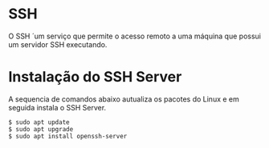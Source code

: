 # SSH #

>
O SSH ´um serviço que permite o acesso remoto a uma máquina que possui um servidor SSH executando.
>
>

>
# Instalação do SSH Server #

> 
A sequencia de comandos abaixo autualiza os pacotes do Linux e em seguida instala o SSH Server.
>

```
$ sudo apt update
$ sudo apt upgrade
$ sudo apt install openssh-server
```
>



